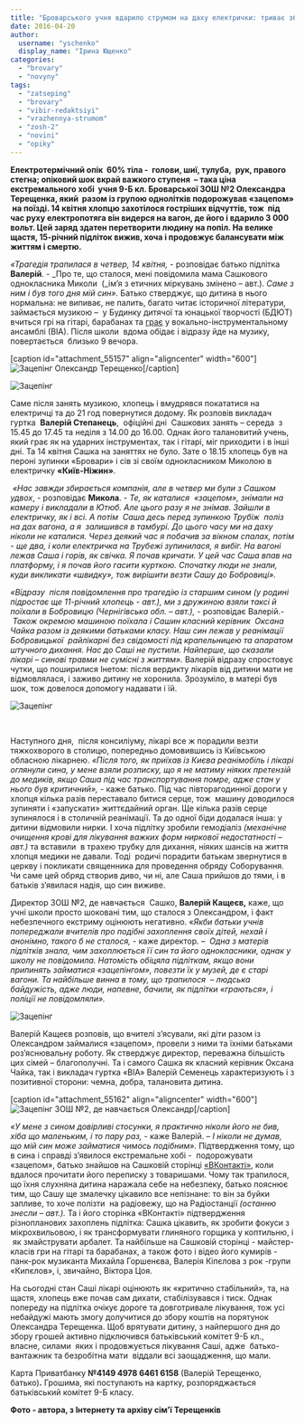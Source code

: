 ```yaml
---
title: "Броварського учня вдарило струмом на даху електрички: триває збір коштів на лікування"
date: 2016-04-20
author: 
  username: "yschenko"
  display_name: "Ірина Ющенко"
categories: 
  - "brovary"
  - "novyny"
tags: 
  - "zatseping"
  - "brovary"
  - "vibir-redaktsiyi"
  - "vrazhennya-strumom"
  - "zosh-2"
  - "novini"
  - "opiky"
---
```


**Електротермічний опік  60% тіла -  голови, шиї, тулуба,  рук, правого стегна; опіковий шок вкрай важкого ступеня  – така ціна екстремального хобі  учня 9-Б кл. Броварської ЗОШ №2 Олександра  Терещенка, який  разом із групою однолітків подорожував «зацепом»  на поїзді. 14 квітня хлопцю захотілося гостріших відчуттів, тож  під час руху електропотяга він видерся на вагон, де його і вдарило 3 000 вольт. Цей заряд здатен перетворити людину на попіл. На велике щастя, 15-річний підліток вижив, хоча і продовжує балансувати між життям і смертю.**

_«Трагедія трапилася в четвер, 14 квітня,_ - розповідає батько підлітка **Валерій**. - _Про те, що сталося, мені повідомила мама Сашкового однокласника Миколи  (_ім’я з етичних міркувань змінено – авт.). _Саме з ним і був того дня мій син»._ Батько стверджує, що дитина в нього нормальна: не випиває, не палить, багато читає історичної літератури, займається музикою –  у Будинку дитячої та юнацької творчості (БДЮТ) вчиться грі на гітарі, барабанах та [грає](http://vk.com/videos54979468?section=all) у вокально-інструментальному ансамблі (ВІА). Після школи  вдома обідає і відразу йде на музику, повертається  близько 9 вечора.

\[caption id="attachment\_55157" align="aligncenter" width="600"\]![Зацепінг](https://mpz.brovary.org/wp-content/uploads/2016/04/2-4.jpg) Олександр Терещенко\[/caption\]

![Зацепінг](https://mpz.brovary.org/wp-content/uploads/2016/04/3-2.jpg)

Саме після занять музикою, хлопець і вмудрявся покататися на електричці та до 21 год повернутися додому. Як розповів викладач гуртка  **Валерій Степанець**,  офіційні дні  Сашкових занять – середа  з 15.45 до 17.45 та неділя з 14.00 до 16.00. Однак його талановитий учень, який грає як на ударних інструментах, так і гітарі, міг приходити і в інші дні. Та 14 квітня Сашка на заняттях не було. Зате о 18.15 хлопець був на пероні зупинки «Бровари» і сів зі своїм однокласником Миколою в електричку **«Київ-Ніжин»**.

 _«Нас завжди збирається компанія, але в четвер ми були з Сашком удвох_, - розповідає **Микола**. - _Те, як каталися  «зацепом», знімали на камеру і викладали в Ютюб. Але цього разу я не знімав. Зайшли в електричку, як і всі. А потім  Саша десь перед зупинкою Трубіж  поліз на дах вагона, а я  залишився в тамбурі. До цього часу ми на даху ніколи не каталися. Через деякий час я побачив за вікном спалах, потім - ще два, і коли електричка на Трубежі зупинилася, я вибіг. На вагоні лежав Саша і горів, як свічка. Я почав кричати. У цей час Саша впав на платформу, і я почав його гасити курткою. Спочатку люди не знали, куди викликати «швидку», тож вирішити везти Сашу до Бобровиці»._

_«Відразу  після повідомлення про трагедію із старшим сином (у родині підростає ще 11-річний хлопець - авт.), ми з дружиною взяли таксі й поїхали в Бобровицю (Чернігівська обл. – авт.),_ \- розповідає Валерій.-  _Також окремою машиною поїхала і Сашин класний керівник  Оксана Чайка разом із деякими батьками класу. Наш син лежав у реанімації  Бобровицької  райлікарні без свідомості під крапельницею та апаратом штучного дихання. Нас до Саші не пустили. Найперше, що сказали лікарі – синові травми не сумісні з життям»._ Валерій відразу спростовує чутки, що поширилися Інетом: після вердикту лікарів від дитини мати не відмовлялася, і заживо дитину не хоронила. Зрозуміло, в матері був шок, тож довелося допомогу надавати і їй.

![Зацепінг](https://mpz.brovary.org/wp-content/uploads/2016/04/5-1.jpg)

 

Наступного дня,  після консиліуму, лікарі все ж порадили везти тяжкохворого в столицю, попередньо домовившись із Київською обласною лікарнею. _«Після того, як приїхав із Києва реанімобіль і лікарі оглянули сина, у мене взяли розписку, що я не матиму ніяких претензій до медиків, якщо Саша під час транспортування помре, адже стан у нього був критичний», -_ каже батько. Під час півторагодинної дороги у хлопця кілька разів переставало битися серце, тож  машину доводилося зупиняти і «запускати» життєдайний орган. Ще кілька разів серце зупинялося і в столичній реанімації. Та до одної біди додалася інша: у дитини відмовили нирки. І хоча підлітку зробили гемодіаліз _(механічне очищення крові для лікування важких форм ниркової недостатності – авт.)_ та вставили  в трахею трубку для дихання, ніяких шансів на життя хлопця медики не давали. Тоді  родичі порадити батькам звернутися в церкву і покликати священника для проведення обряду Соборування. Чи саме цей обряд створив диво, чи ні, але Саша прийшов до тями, і в  батьків з’явилася надія, що син виживе.

Директор ЗОШ №2, де навчається  Сашко, **Валерій Кащеєв,** каже, що учні школи просто шоковані тим, що сталося з Олександром, і факт небезпечного екстриму оцінюють негативно. «_Якби батьки учнів попереджали вчителів про подібні захоплення своїх дітей, нехай і анонімно, такого б не сталося,_ - каже директор. –  _Одна з матерів підлітків знала, чим захоплюється її син та його однокласники, однак у школу не повідомила. Натомість обіцяла підліткам, якщо вони припинять займатися «зацепінгом», повезти їх у музей, де є старі вагони. Та найбільше винна в тому, що трапилося  – людська байдужість, адже люди, напевне, бачили, як підлітки «граються», і поліції не повідомляли»._

![Зацепінг](https://mpz.brovary.org/wp-content/uploads/2016/04/1-4.jpg)

Валерій Кащеєв розповів, що вчителі з’ясували, які діти разом із Олександром займалися «зацепом», провели з ними та їхніми батьками роз’яснювальну роботу. Як стверджує директор, переважна більшість цих сімей – благополучні. Та і самого Сашка як класний керівник Оксана Чайка, так і викладач гуртка «ВІА» Валерій Семенець характеризують і з позитивної сторони: чемна, добра, талановита дитина.

\[caption id="attachment\_55162" align="aligncenter" width="600"\]![Зацепінг](https://mpz.brovary.org/wp-content/uploads/2016/04/7-4.jpg) ЗОШ №2, де навчається Олександр\[/caption\]

_«У мене з сином довірливі стосунки, я практично ніколи його не бив, хіба що маленьким, і то пару раз, -_ каже Валерій. _– І ніколи не думав, що мій син може займатися чимось подібним»._ Підтвердження тому, що в сина і справді з’явилося екстремальне хобі -  подорожувати «зацепом», батько знайшов на Сашковій сторінці [«ВКонтакті»](http://vk.com/gib_mir_deine_augen), коли вдалося прочитати його переписку з товаришами. Чому так трапилося, що їхня слухняна дитина наражала себе на небезпеку, батько пояснює тим, що Сашу ще змалечку цікавило все непізнане: то він за буйки запливе, то хоче полізти  на радіовежу, що на Радіостанції _(останню знесли – авт.)._ Та і його сторінка «ВКонтакті» підтвердження різнопланових захоплень підлітка: Сашка цікавить, як зробити фокуси з мікрохвильовою, і як трансформувати глиняного горщика у коптильню, і  як змайструвати арбалет. Та найбільше на Сашковій сторінці - майстер-класів гри на гітарі та барабанах, а також фото і відео його кумирів - панк-рок музиканта Михайла Горшенєва, Валерія Кіпєлова з рок -групи «Кипєлов», і, звичайно, Віктора Цоя.

На сьогодні стан Саші лікарі оцінюють як «критично стабільний», та, на щастя, хлопець вже почав сам дихати, стабілізувався і тиск. Однак попереду на підлітка очікує дороге та довготривале лікування, тож усі небайдужі мають змогу долучитися до збору коштів на порятунок  Олександра Терещенка. Щоб врятувати дитину, з найпершого дня до збору грошей активно підключився батьківський комітет 9-Б кл., власне, силами  яких і продовжується лікування Саші, адже  батько-вантажник та безробітна мати  віддали всі заощадження, що мали.

Карта Приватбанку **№4149 4978 6461 6158** (Валерій Терещенко, батько)**.** Грошима, які поступають на картку, розпоряджається батьківський комітет 9-Б класу.

**Фото - автора, з Інтернету та архіву сім'ї Терещенків**
